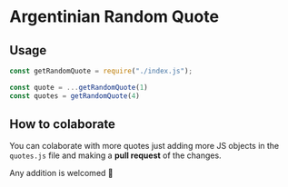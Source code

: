 # Argentinian Random Quote

## Usage

```js
const getRandomQuote = require("./index.js");

const quote = ...getRandomQuote(1)
const quotes = getRandomQuote(4)
```

## How to colaborate

You can colaborate with more quotes just adding more JS objects in the `quotes.js` file and making a **pull request** of the changes.

Any addition is welcomed 🙌 